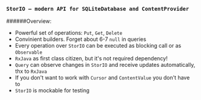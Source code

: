 ### `StorIO — modern API for SQLiteDatabase and ContentProvider` 

######Overview:
* Powerful set of operations: `Put`, `Get`, `Delete`
* Convinient builders. Forget about 6-7 `null` in queries
* Every operation over `StorIO` can be executed as blocking call or as `Observable`
* `RxJava` as first class citizen, but it's not required dependency! 
* `Query` can observe changes in `StorIO` and receive updates automatically, thx to `RxJava`
* If you don't want to work with `Cursor` and `ContentValue` you don't have to
* `StorIO` is mockable for testing

